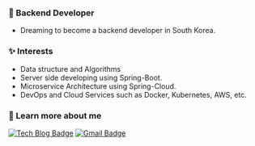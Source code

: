 ### 🎯 Backend Developer
- Dreaming to become a backend developer in South Korea.

### ✨ Interests
- Data structure and Algorithms
- Server side developing using Spring-Boot.
- Microservice Architecture using Spring-Cloud.
- DevOps and Cloud Services such as Docker, Kubernetes, AWS, etc.

### 📩 Learn more about me
  
  [![Tech Blog Badge](http://img.shields.io/badge/-Tech%20blog-black?style=flat-square&logo=github&link=https://velog.io/@dnjscksdn98)](https://velog.io/@dnjscksdn98)
  [![Gmail Badge](https://img.shields.io/badge/Gmail-d14836?style=flat-square&logo=Gmail&logoColor=white&link=mailto:dnjscksdn98@gmail.com)](mailto:dnjscksdn98@gmail.com)
